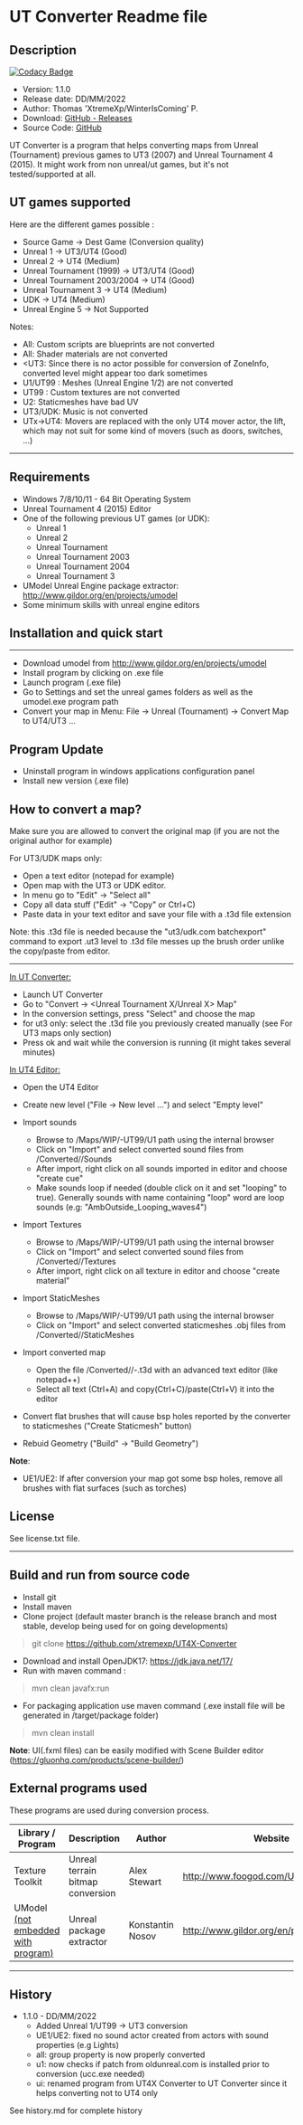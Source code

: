 # UT Converter Readme file

## Description

[![Codacy Badge](https://api.codacy.com/project/badge/Grade/dec0f1a5176748a29195c99d7862339f)](https://app.codacy.com/manual/xtremexp/UT4X-Converter?utm_source=github.com&utm_medium=referral&utm_content=xtremexp/UT4X-Converter&utm_campaign=Badge_Grade_Settings)


* Version: 1.1.0
* Release date: DD/MM/2022
* Author: Thomas 'XtremeXp/WinterIsComing' P.
* Download: [GitHub - Releases](https://github.com/xtremexp/UT4X-Converter/releases)
* Source Code: [GitHub](https://github.com/xtremexp/UT4X-Converter)

  

UT Converter is a program that helps converting maps from Unreal (Tournament) previous games
to UT3 (2007) and Unreal Tournament 4 (2015).
It might work from non unreal/ut games, but it's not tested/supported at all.



## UT games supported

Here are the different games possible :

- Source Game -> Dest Game (Conversion quality)
- Unreal 1 -> UT3/UT4 (Good)
- Unreal 2 -> UT4 (Medium)
- Unreal Tournament (1999) -> UT3/UT4 (Good)
- Unreal Tournament 2003/2004 -> UT4 (Good)
- Unreal Tournament 3 -> UT4 (Medium)
- UDK -> UT4 (Medium)
- Unreal Engine 5 -> Not Supported

Notes:
* All: Custom scripts are blueprints are not converted
* All: Shader materials are not converted
* <UT3: Since there is no actor possible for conversion of ZoneInfo, converted level might appear too dark sometimes
* U1/UT99 : Meshes (Unreal Engine 1/2) are not converted
* UT99 : Custom textures are not converted
* U2: Staticmeshes have bad UV
* UT3/UDK: Music is not converted
* UTx->UT4: Movers are replaced with the only UT4 mover actor, the lift, which may not suit for some kind of movers (such as doors, switches, ...)


---

## Requirements

* Windows 7/8/10/11 - 64 Bit Operating System
* Unreal Tournament 4 (2015) Editor
* One of the following previous UT games (or UDK):
  * Unreal 1
  * Unreal 2
  * Unreal Tournament
  * Unreal Tournament 2003
  * Unreal Tournament 2004
  * Unreal Tournament 3
* UModel Unreal Engine package extractor: http://www.gildor.org/en/projects/umodel
* Some minimum skills with unreal engine editors

## Installation and quick start
------------------------------

* Download umodel from http://www.gildor.org/en/projects/umodel
* Install program by clicking on .exe file
* Launch program (.exe file)
* Go to Settings and set the unreal games folders as well as the umodel.exe program path
* Convert your map in Menu: File -> Unreal (Tournament) -> Convert Map to UT4/UT3 ...


Program Update
------------------------------
* Uninstall program in windows applications configuration panel
* Install new version (.exe file)

## How to convert a map?

Make sure you are allowed to convert the original map (if you are not the original author for example)

For UT3/UDK maps only:

- Open a text editor (notepad for example)
- Open map with the UT3 or UDK editor.
- In menu go to "Edit" -> "Select all"
- Copy all data stuff ("Edit" -> "Copy" or Ctrl+C)
- Paste data in your text editor and save your file with a .t3d file extension

Note: this .t3d file is needed because the "ut3/udk.com batchexport" command to export
.ut3 level to .t3d file messes up the brush order unlike the copy/paste from editor.

---

<u>In UT Converter:</u>

- Launch UT Converter
- Go to "Convert -> <Unreal Tournament X/Unreal X> Map"
- In the conversion settings, press "Select" and choose the map
- for ut3 only: select the .t3d file you previously created manually (see For UT3 maps only section)
- Press ok and wait while the conversion is running (it might takes several minutes)

<u>In UT4 Editor:</u>

- Open the UT4 Editor
- Create new level ("File -> New level ...") and select "Empty level"

- Import sounds
  - Browse to /Maps/WIP/<MapName>-UT99/U1 path using the internal browser
  - Click on "Import" and select converted sound files from <UT4ConverterPath>/Converted/<MapName>/Sounds
  - After import, right click on all sounds imported in editor and choose "create cue"
  - Make sounds loop if needed (double click on it and set "looping" to true). Generally sounds with name containing "loop" word are loop sounds
  (e.g:  "AmbOutside_Looping_waves4")

- Import Textures
  - Browse to /Maps/WIP/<MapName>-UT99/U1 path using the internal browser
  - Click on "Import" and select converted sound files from <UT4ConverterPath>/Converted/<MapName>/Textures
  - After import, right click on all texture in editor and choose "create material"

- Import StaticMeshes
  - Browse to /Maps/WIP/<MapName>-UT99/U1 path using the internal browser
  - Click on "Import" and select converted staticmeshes .obj files from <UT4ConverterPath>/Converted/<MapName>/StaticMeshes

- Import converted map
  - Open the file <UT4ConverterPath>/Converted/<MapName>/<MapName>-<X>.t3d with an advanced text editor (like notepad++)
  - Select all text (Ctrl+A) and copy(Ctrl+C)/paste(Ctrl+V) it into the editor
- Convert flat brushes that will cause bsp holes reported by the converter to staticmeshes ("Create Staticmesh" button)
- Rebuid Geometry ("Build" -> "Build Geometry")


**Note**:
- UE1/UE2: If after conversion your map got some bsp holes, remove all brushes with flat surfaces (such as torches)



## License

See license.txt file.

---

## Build and run from source code

- Install git
- Install maven
- Clone project (default master branch is the release branch and most stable, develop being used for on going developments)
> git clone https://github.com/xtremexp/UT4X-Converter
- Download and install OpenJDK17: https://jdk.java.net/17/
- Run with maven command :
> mvn clean javafx:run
- For packaging application use maven command (.exe install file will be generated in /target/package folder)
> mvn clean install

**Note**: UI(.fxml files) can be easily modified with Scene Builder editor (https://gluonhq.com/products/scene-builder/)

## External programs used
These programs are used during conversion process.

| Library / Program                         | Description                        | Author                                    | Website                                         |
| ----------------------------------------- | ---------------------------------- | ----------------------------------------- | ----------------------------------------------- |
| Texture Toolkit                           | Unreal terrain bitmap conversion   | Alex Stewart                              | http://www.foogod.com/UEdTexKit/                |
| UModel <u>(not embedded with program)</u> | Unreal package extractor           | Konstantin Nosov                          | http://www.gildor.org/en/projects/umodel        |



---

## History
- 1.1.0 - DD/MM/2022
  * Added Unreal 1/UT99 -> UT3 conversion
  * UE1/UE2: fixed no sound actor created from actors with sound properties (e.g Lights)
  * all: group property is now properly converted
  * u1: now checks if patch from oldunreal.com is installed prior to conversion (ucc.exe needed)
  * ui: renamed program from UT4X Converter to UT Converter since it helps converting not to UT4 only

See history.md for complete history
